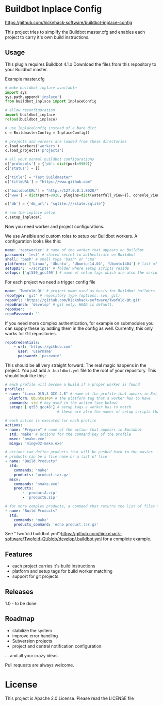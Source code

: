 # Buildbot Inplace Config

https://github.com/hicknhack-software/buildbot-inplace-config

This project tries to simplify the Buildbot master.cfg and enables each project to carry it's own build instructions.

## Usage

This plugin requires Buildbot 4.1.x
Download the files from this repository to your Buildbot master.

Example master.cfg
```python
# make buildbot_inplace available
import sys
sys.path.append('inplace')
from buildbot_inplace import InplaceConfig

# allow reconfiguration
import buildbot_inplace
reload(buildbot_inplace)

# use InplaceConfig instead of a bare dict
c = BuildmasterConfig = InplaceConfig()

# projects and workers are loaded from these directories
c.load_workers('workers')
c.load_projects('projects')

# all your normal buildbot configurations
c['protocols'] = {'pb': dict(port=9989)}
c['status'] = []

c['title'] = "Test Buildmaster"
c['titleURL'] = "https://www.github.com"

c['buildbotURL'] = "http://127.0.0.1:8020/"
c['www'] = dict(port=8020, plugins=dict(waterfall_view={}, console_view={}))

c['db'] = {'db_url': "sqlite:///state.sqlite"}

# run the inplace setup
c.setup_inplace()
```

Now you need worker and project configurations.

We use Ansible and custom roles to setup our Buildbot workers.
A configuration looks like this:
```yaml
name: 'testworker' # name of the worker that appears on Buildbot
password: 'test' # shared secret to authenticate on Buildbot
shell: 'bash' # shell type 'bash' or 'cmd'
platforms: ['Linux', 'Ubuntu', 'Ubuntu-14.04', 'Ubuntu1404'] # list of tags that match the platform
setupDir: '~/scripts' # folder where setup scripts reside
setups: ['qt530_gcc490'] # name of setup tags which are also the script names excluding the suffix .bat or .sh
```

For each project we need a trigger config file
```yaml
name: 'Twofold-Qt' # project name used as basis for Buildbot builders
repoType: 'git' # repository type (options: svn, git)
repoUrl: 'https://github.com/hicknhack-software/Twofold-Qt.git'
repoBranch: 'develop' # git only, HEAD is default.
repoUser: ''
repoPassword: ''
```

If you need more complex authentication, for example on submodules you can supply these by adding them in the config as well. Currently, this only works for Git repositories.
```yaml
repoCredentials:
	- url: 'https://github.com'
	  user: 'username'
	  password: 'password'
```


This should be all very straight forward.
The real magic happens in the project. You just add a `.buildbot.yml` file to the root of your repository.
This should look like this:
```yaml
# each profile will become a build if a proper worker is found
profiles:
- name: "Linux Qt5.3 GCC 4.8" # name of the profile that apears in Buildbot
  platform: Ubuntu1404 # the platform tag that a worker has to have
  commands: std # key used in the action (see below)
  setup: ['qt53_gcc48'] # setup tags a worker has to match
                        # these are also the names of setup scripts that are executed before the build actions start

# each action is executed for each profile
actions:
- name: "Prepare" # name of the action that appears in Buildbot
  std: 'make' # actions for the command key of the profile
  msvc: 'nmake.exe'
  mingw: 'mingw32-make.exe'

# actions can define products that will be pushed back to the master
# products can be a file name or a list of file
- name: "Build Products"
  std:
  	commands: 'make'
  	products: 'product.tar.gz'
  mscv:
  	commands: 'nmake.exe'
  	products:
  		- 'productA.zip'
  		- 'productB.zip'

# for more complex products, a command that returns the list of files to stdout can be used
- name: "Build Products"
  std:
  	commands: 'make'
  	products_command: 'echo product.tar.gz'
```

See "Twofold buildbot.yml":https://github.com/hicknhack-software/Twofold-Qt/blob/develop/.buildbot.yml for a complete example.

## Features

* each project carries it's build instructions
* platform and setup tags for build worker matching
* support for git projects

## Releases

1.0 - to be done

## Roadmap

* stabilize the system
* improve error handling
* Subversion projects
* project and central notification configuration

... and all your crazy ideas.

Pull requests are always welcome.

# License

This project is Apache 2.0 License.
Please read the LICENSE file
